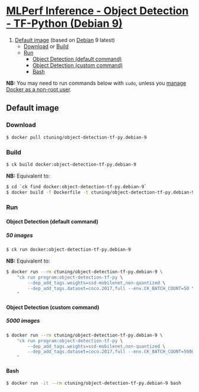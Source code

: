 # [MLPerf Inference - Object Detection - TF-Python (Debian 9)](https://hub.docker.com/r/ctuning/object-detection-tf-py.debian-9)

1. [Default image](#image_default) (based on [Debian](https://hub.docker.com/_/debian/) 9 latest)
    - [Download](#image_default_download) or [Build](#image_default_build)
    - [Run](#image_default_run)
        - [Object Detection (default command)](#image_default_run_default)
        - [Object Detection (custom command)](#image_default_run_custom)
        - [Bash](#image_default_run_bash)

**NB:** You may need to run commands below with `sudo`, unless you
[manage Docker as a non-root user](https://docs.docker.com/install/linux/linux-postinstall/#manage-docker-as-a-non-root-user).

<a name="image_default"></a>
## Default image

<a name="image_default_download"></a>
### Download
```
$ docker pull ctuning/object-detection-tf-py.debian-9
```

<a name="image_default_build"></a>
### Build
```bash
$ ck build docker:object-detection-tf-py.debian-9
```
**NB:** Equivalent to:
```bash
$ cd `ck find docker:object-detection-tf-py.debian-9`
$ docker build -f Dockerfile -t ctuning/object-detection-tf-py.debian-9 .
```

<a name="image_default_run"></a>
### Run

<a name="image_default_run_default"></a>
#### Object Detection (default command)

##### 50 images
```bash
$ ck run docker:object-detection-tf-py.debian-9
```
**NB:** Equivalent to:
```bash
$ docker run --rm ctuning/object-detection-tf-py.debian-9 \
    "ck run program:object-detection-tf-py \
        --dep_add_tags.weights=ssd-mobilenet,non-quantized \
        --dep_add_tags.dataset=coco.2017,full --env.CK_BATCH_COUNT=50 \
    "
```

<a name="image_default_run_custom"></a>
#### Object Detection (custom command)

##### 5000 images
```bash
$ docker run --rm ctuning/object-detection-tf-py.debian-9 \
    "ck run program:object-detection-tf-py \
        --dep_add_tags.weights=ssd-mobilenet,non-quantized \
        --dep_add_tags.dataset=coco.2017,full --env.CK_BATCH_COUNT=5000 \
    "
```

<a name="image_default_run_bash"></a>
#### Bash
```bash
$ docker run -it --rm ctuning/object-detection-tf-py.debian-9 bash
```

